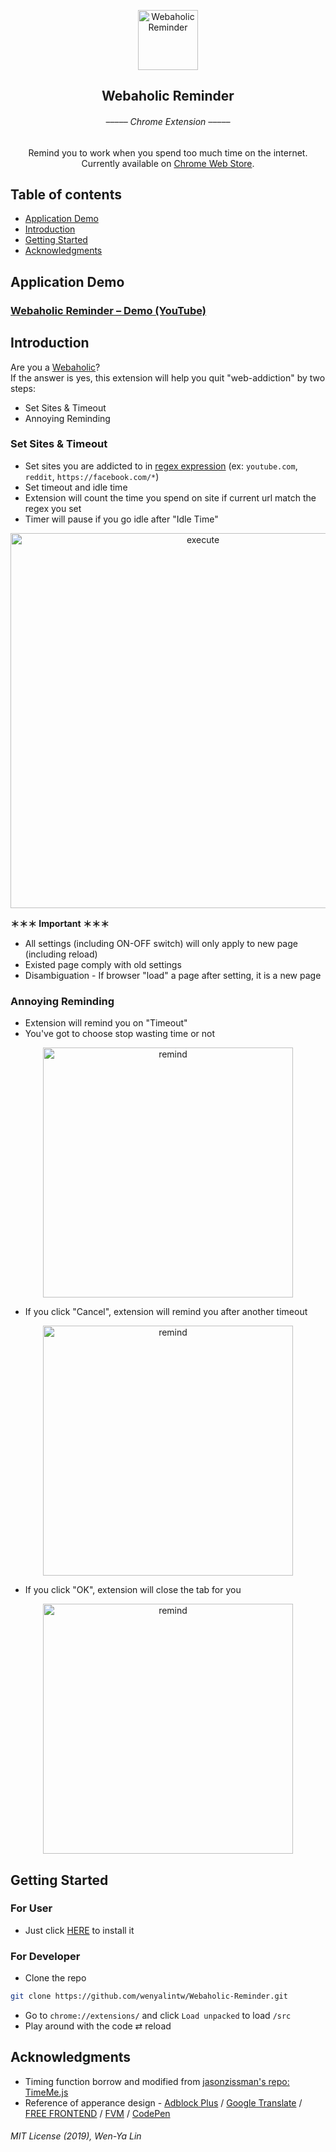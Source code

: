 <p align="center">
  <a href=#>
    <img src="src/bell.png" alt="Webaholic Reminder" width="96" height="96">
  </a>
  <h2 align="center">Webaholic Reminder</h2>
  <h6 align="center">––––– Chrome Extension –––––</h2>
	<div align="center">
		Remind you to work when you spend too much time on the internet.
	</div>
	<div align="center">
		Currently available on <a href="https://chrome.google.com/webstore/detail/webaholic-reminder/ilidphpahmdlgjlcejdjhbeodnjhdhbb">Chrome Web Store</a>.
	</div>
</p>


## Table of contents
* [Application Demo](#application-demo)
* [Introduction](#introduction)
* [Getting Started](#getting-started)
* [Acknowledgments](#acknowledgments)

## Application Demo
### [Webaholic Reminder – Demo (YouTube)](https://youtu.be/vVIrdPcOeY0)

## Introduction
Are you a [Webaholic](https://www.urbandictionary.com/define.php?term=webaholic)?  
If the answer is yes, this extension will help you quit "web-addiction" by two steps:

<!--This extension help you quit "web-addiction" by following procedure-->

<!--* Set sites you are addicted to-->
* Set Sites & Timeout
* Annoying Reminding

<!--* Set timeout-->
<!--* Extension will remind you every timeout you stay on those sites-->

<!--* Extension will start the timer-->


<!--This application scrape Google Patents by two steps:

* Set Proxy (Optional)
* Search & Download Patents
-->
### Set Sites & Timeout
* Set sites you are addicted to in [regex expression](https://developer.mozilla.org/en-US/docs/Web/JavaScript/Guide/Regular_Expressions) (ex:  `youtube.com`, `reddit`, `https://facebook.com/*`)
* Set timeout and idle time
* Extension will count the time you spend on site if current url match the regex you set
* Timer will pause if you go idle after "Idle Time"

<p align="center">
    <img src="resources/execute.png" alt="execute" width="600">
</p>

**＊＊＊ Important ＊＊＊**

* All settings (including ON-OFF switch) will only apply to new page (including reload)
* Existed page comply with old settings
* Disambiguation - If browser "load" a page after setting, it is a new page

### Annoying Reminding
* Extension will remind you on "Timeout"
* You've got to choose stop wasting time or not

<p align="center">
    <img src="resources/remind1.png" alt="remind" width="400">
</p>

* If you click "Cancel", extension will remind you after another timeout

<p align="center">
    <img src="resources/remind2.png" alt="remind" width="400">
</p>

* If you click "OK", extension will close the tab for you

<p align="center">
    <img src="resources/remind3.png" alt="remind" width="400">
</p>

## Getting Started

### For User

* Just click [HERE](https://chrome.google.com/webstore/detail/webaholic-reminder/ilidphpahmdlgjlcejdjhbeodnjhdhbb) to install it
<!--* Just install it on [Chrome Web Store](#)-->

### For Developer
<!--Welcome to clone & fork the repo and modify the code for study purpose
but you are not authorize to publish another extension 很相像的 to chrome web store. -->

* Clone the repo
 
```sh
git clone https://github.com/wenyalintw/Webaholic-Reminder.git
```

* Go to `chrome://extensions/` and click `Load unpacked` to load `/src`
* Play around with the code ⇄ reload

## Acknowledgments
* Timing function borrow and modified from [jasonzissman's repo: TimeMe.js](https://github.com/jasonzissman/TimeMe.js/)
* Reference of apperance design - [Adblock Plus](https://chrome.google.com/webstore/detail/adblock-plus-free-ad-bloc/cfhdojbkjhnklbpkdaibdccddilifddb) / [Google Translate](https://chrome.google.com/webstore/detail/google-translate/aapbdbdomjkkjkaonfhkkikfgjllcleb) / [FREE FRONTEND](https://freefrontend.com/css-input-text/) / [FVM](https://www.fabriziovanmarciano.com/button-styles/) / [CodePen](https://codepen.io/leoespsanto/pen/pEftw)

###### MIT License (2019), Wen-Ya Lin